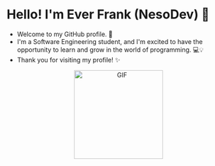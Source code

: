 # Hello! I'm Ever Frank (NesoDev) 👋
- Welcome to my GitHub profile. 🎉
- I'm a Software Engineering student, and I'm excited to have the opportunity to learn and grow in the world of programming. 💻💡
- Thank you for visiting my profile! ✨

<p align="center">
  <img src="https://i.pinimg.com/originals/17/28/5f/17285fc448d970cdd53b1b3ba11d7e66.gif" alt="GIF" width="200">
</p>
